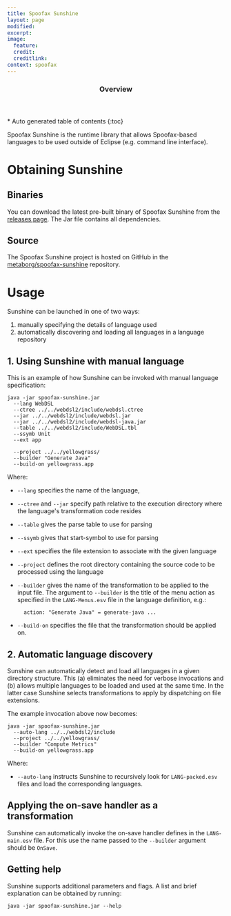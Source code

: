 ```yaml
---
title: Spoofax Sunshine
layout: page
modified: 
excerpt: 
image:
  feature: 
  credit: 
  creditlink: 
context: spoofax
---
```


<section id="table-of-contents" class="toc"> 
  <header> <h3>Overview</h3> </header>
  <div id="drawer" markdown="1">
  *  Auto generated table of contents
  {:toc}
  </div>
</section><!-- /#table-of-contents -->


Spoofax Sunshine is the runtime library that allows Spoofax-based languages to be used outside of Eclipse (e.g. command line interface).

# Obtaining Sunshine

## Binaries

You can download the latest pre-built binary of Spoofax Sunshine from the [releases page](https://github.com/metaborg/spoofax-sunshine/releases). The Jar file contains all dependencies.

## Source

The Spoofax Sunshine project is hosted on GitHub in the [metaborg/spoofax-sunshine](https://github.com/metaborg/spoofax-sunshine) repository.


# Usage

Sunshine can be launched in one of two ways:

1. manually specifying the details of language used
2. automatically discovering and loading all languages in a language repository

## 1. Using Sunshine with manual language

This is an example of how Sunshine can be invoked with manual language specification:

    java -jar spoofax-sunshine.jar
      --lang WebDSL
      --ctree ../../webdsl2/include/webdsl.ctree
      --jar ../../webdsl2/include/webdsl.jar
      --jar ../../webdsl2/include/webdsl-java.jar
      --table ../../webdsl2/include/WebDSL.tbl
      --ssymb Unit
      --ext app
     
      --project ../../yellowgrass/
      --builder "Generate Java"
      --build-on yellowgrass.app

Where:

- `--lang` specifies the name of the language,
- `--ctree` and `--jar` specify path relative to the execution directory where the language's transformation code resides
- `--table` gives the parse table to use for parsing
- `--ssymb` gives that start-symbol to use for parsing
- `--ext` specifies the file extension to associate with the given language
- `--project` defines the root directory containing the source code to be processed using the language
- `--builder` gives the name of the transformation to be applied to the input file. The argument to `--builder` is the title of the menu action as specified in the `LANG-Menus.esv` file in the language definition, e.g.:

        action: "Generate Java" = generate-java ... 

- `--build-on` specifies the file that the transformation should be applied on. 




## 2. Automatic language discovery

Sunshine can automatically detect and load all languages in a given directory structure. This (a) eliminates the need for verbose invocations and (b) allows multiple languages to be loaded and used at the same time. In the latter case Sunshine selects transformations to apply by dispatching on file extensions.

The example invocation above now becomes:

    java -jar spoofax-sunshine.jar
      --auto-lang ../../webdsl2/include
      --project ../../yellowgrass/
      --builder "Compute Metrics"
      --build-on yellowgrass.app

Where:

- `--auto-lang` instructs Sunshine to recursively look for `LANG-packed.esv` files and load the corresponding languages.

## Applying the on-save handler as a transformation

Sunshine can automatically invoke the on-save handler defines in the `LANG-main.esv` file. For this use the name passed to the `--builder` argument should be `OnSave`.

## Getting help

Sunshine supports additional parameters and flags. A list and brief explanation can be obtained by running:

    java -jar spoofax-sunshine.jar --help



